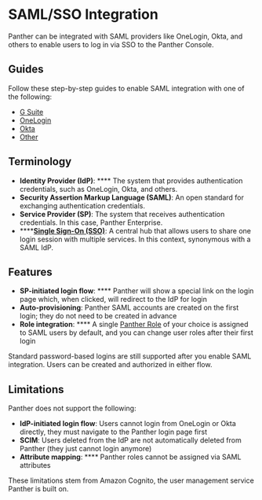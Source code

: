# SAML/SSO Integration

Panther can be integrated with SAML providers like OneLogin, Okta, and others to enable users to log in via SSO to the Panther Console.

## Guides

Follow these step-by-step guides to enable SAML integration with one of the following:

* [G Suite](gsuite.md)
* [OneLogin](onelogin.md)
* [Okta](okta.md)
* [Other](generic.md)

## Terminology

* **Identity Provider (IdP)**: **** The system that provides authentication credentials, such as OneLogin, Okta, and others.
* **Security Assertion Markup Language (SAML)**: An open standard for exchanging authentication credentials.
* **Service Provider (SP)**: The system that receives authentication credentials. In this case, Panther Enterprise.
* ****[**Single Sign-On (SSO)**](../../help/glossary.md#sso-single-sign-on): A central hub that allows users to share one login session with multiple services. In this context, synonymous with a SAML IdP.

## Features

* **SP-initiated login flow**: **** Panther will show a special link on the login page which, when clicked, will redirect to the IdP for login
* **Auto-provisioning**: Panther SAML accounts are created on the first login; they do not need to be created in advance
* **Role integration**: **** A single [Panther Role](../rbac.md) of your choice is assigned to SAML users by default, and you can change user roles after their first login

Standard password-based logins are still supported after you enable SAML integration. Users can be created and authorized in either flow.

## Limitations

Panther does not support the following:

* **IdP-initiated login flow**: Users cannot login from OneLogin or Okta directly, they must navigate to the Panther login page first
* **SCIM**: Users deleted from the IdP are not automatically deleted from Panther (they just cannot login anymore)
* **Attribute mapping**: **** Panther roles cannot be assigned via SAML attributes

These limitations stem from Amazon Cognito, the user management service Panther is built on.
